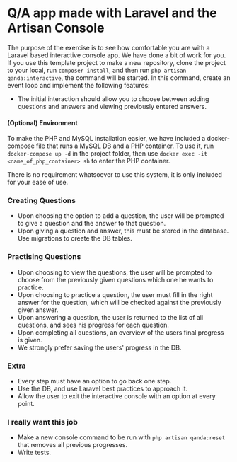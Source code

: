 # Q/A app made with Laravel and the Artisan Console

The purpose of the exercise is to see how comfortable you are with a Laravel based interactive console app. We have done a bit of work for you. If you use this template project to make a new repository, clone the project to your local, run `composer install`, and then run `php artisan qanda:interactive`, the command will be started. In this command, create an event loop and implement the following features:

- The initial interaction should allow you to choose between adding questions and answers and viewing previously entered answers.

#### (Optional) Environment
To make the PHP and MySQL installation easier, we have included a docker-compose file that runs a
MySQL DB and a PHP container. To use it, run `docker-compose up -d` in the project folder, then use
`docker exec -it <name_of_php_container> sh` to enter the PHP container.

There is no requirement whatsoever to use this system, it is only included for your ease of use.

### Creating Questions
- Upon choosing the option to add a question, the user will be prompted to give a question and the answer to that question.
- Upon giving a question and answer, this must be stored in the database. Use migrations to create the DB tables.

### Practising Questions
- Upon choosing to view the questions, the user will be prompted to choose from the previously given questions which one he wants to practice.
- Upon choosing to practice a question, the user must fill in the right answer for the question, which will be checked against the previously given answer.
- Upon answering a question, the user is returned to the list of all questions, and sees his progress for each question.
- Upon completing all questions, an overview of the users final progress is given.
- We strongly prefer saving the users' progress in the DB.

### Extra
- Every step must have an option to go back one step.
- Use the DB, and use Laravel best practices to approach it.
- Allow the user to exit the interactive console with an option at every point.

### I really want this job
- Make a new console command to be run with `php artisan qanda:reset` that removes all previous progresses.
- Write tests.

